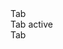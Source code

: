 <div class="tab-group">
  <div class="tab-item">
    <span class="icon icon-cancel icon-close-tab"></span>
    Tab
  </div>
  <div class="tab-item active">
    <span class="icon icon-cancel icon-close-tab"></span>
    Tab active
  </div>
  <div class="tab-item">
    <span class="icon icon-cancel icon-close-tab"></span>
    Tab
  </div>
  <div class="tab-item tab-item-fixed">
    <span class="icon icon-plus"></span>
  </div>
</div>